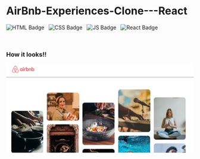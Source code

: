 # AirBnb-Experiences-Clone---React

![HTML Badge](https://img.shields.io/badge/HTML5-E34F26?style=for-the-badge&logo=html5&logoColor=white) &nbsp; 
![CSS Badge](https://img.shields.io/badge/CSS3-1572B6?style=for-the-badge&logo=css3&logoColor=white) &nbsp;
![JS Badge](https://img.shields.io/badge/JavaScript-323330?style=for-the-badge&logo=javascript&logoColor=F7DF1E) &nbsp;
![React Badge](https://img.shields.io/badge/React-20232A?style=for-the-badge&logo=react&logoColor=61DAFB) &nbsp;

<br />


### How it looks!!

![screenshot](https://github.com/Lakshit-Chiranjiv/AirBnb-Experiences-Clone---React/blob/main/airbnb-experiences-clone/src/assets/sitess.png.jpg)
